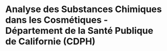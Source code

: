 # Analyse des Substances Chimiques dans les Cosmétiques - Département de la Santé Publique de Californie (CDPH)
